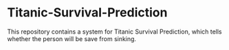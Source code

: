# Titanic-Survival-Prediction
This repository contains a system for Titanic Survival Prediction, which tells whether the person will be save from sinking.

